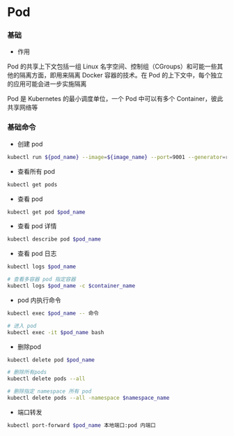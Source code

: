 # Pod


### 基础

* 作用

Pod 的共享上下文包括一组 Linux 名字空间、控制组（CGroups）和可能一些其他的隔离方面，即用来隔离 Docker 容器的技术。在 Pod
的上下文中，每个独立的应用可能会进一步实施隔离

Pod 是 Kubernetes 的最小调度单位，一个 Pod 中可以有多个 Container，彼此共享网络等


### 基础命令

* 创建 pod

```bash
kubectl run ${pod_name} --image=${image_name} --port=9001 --generator=run/v1.0
```


* 查看所有 pod

```bash
kubectl get pods
```


* 查看 pod

```bash
kubectl get pod $pod_name
```


* 查看 pod 详情

```bash
kubectl describe pod $pod_name
```


* 查看 pod 日志

```bash
kubectl logs $pod_name

# 查看多容器 pod 指定容器
kubectl logs $pod_name -c $container_name
```


* pod 内执行命令

```bash
kubectl exec $pod_name -- 命令

# 进入 pod
kubectl exec -it $pod_name bash
```


* 删除pod

```bash
kubectl delete pod $pod_name

# 删除所有pods
kubectl delete pods --all

# 删除指定 namespace 所有 pod
kubectl delete pods --all -namespace $namespace_name
```


* 端口转发

```bash
kubectl port-forward $pod_name 本地端口:pod 内端口
```
